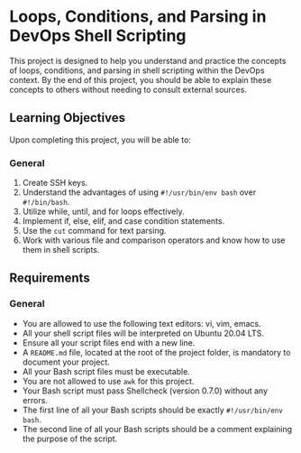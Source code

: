# Loops, Conditions, and Parsing in DevOps Shell Scripting

This project is designed to help you understand and practice the concepts of loops, conditions, and parsing in shell scripting within the DevOps context. By the end of this project, you should be able to explain these concepts to others without needing to consult external sources.

## Learning Objectives

Upon completing this project, you will be able to:

### General
1. Create SSH keys.
2. Understand the advantages of using `#!/usr/bin/env bash` over `#!/bin/bash`.
3. Utilize while, until, and for loops effectively.
4. Implement if, else, elif, and case condition statements.
5. Use the `cut` command for text parsing.
6. Work with various file and comparison operators and know how to use them in shell scripts.

## Requirements

### General
- You are allowed to use the following text editors: vi, vim, emacs.
- All your shell script files will be interpreted on Ubuntu 20.04 LTS.
- Ensure all your script files end with a new line.
- A `README.md` file, located at the root of the project folder, is mandatory to document your project.
- All your Bash script files must be executable.
- You are not allowed to use `awk` for this project.
- Your Bash script must pass Shellcheck (version 0.7.0) without any errors.
- The first line of all your Bash scripts should be exactly `#!/usr/bin/env bash`.
- The second line of all your Bash scripts should be a comment explaining the purpose of the script.


